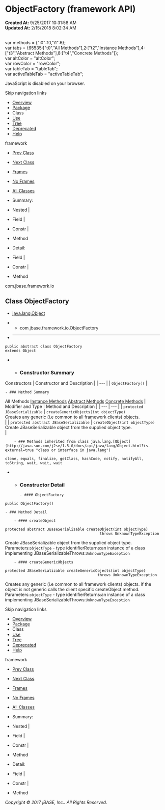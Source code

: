 # ObjectFactory (framework   API)

**Created At:** 9/25/2017 10:31:58 AM  
**Updated At:** 2/15/2018 8:02:34 AM  

<!--<br>    try {<br>        if (location.href.indexOf('is-external=true') == -1) {<br>            parent.document.title="ObjectFactory (framework   API)";<br>        }<br>    }<br>    catch(err) {<br>    }<br>//--><br>var methods = {"i0":10,"i1":6};<br>var tabs = {65535:["t0","All Methods"],2:["t2","Instance Methods"],4:["t3","Abstract Methods"],8:["t4","Concrete Methods"]};<br>var altColor = "altColor";<br>var rowColor = "rowColor";<br>var tableTab = "tableTab";<br>var activeTableTab = "activeTableTab";
JavaScript is disabled on your browser.

Skip navigation links

- [Overview](../../../../overview-summary.html)
- [Package](/39220-io/com_jbase_framework_io_package-summary)
- Class
- [Use](/39223-class-use/com_jbase_framework_io_class-use_ObjectFactory)
- [Tree](/39220-io/com_jbase_framework_io_package-tree)
- [Deprecated](../../../../deprecated-list.html)
- [Help](../../../../help-doc.html)


framework <br>

- [Prev Class](/39220-io/com_jbase_framework_io_NIOJBaseObjectWriter "class in com.jbase.framework.io")
- [Next Class](/39220-io/com_jbase_framework_io_OKResponse "class in com.jbase.framework.io")


- [Frames](../../../../index.html?com/jbase/framework/io//39220-io/com_jbase_framework_io_ObjectFactory)
- [No Frames](/39220-io/com_jbase_framework_io_ObjectFactory)


- [All Classes](../../../../allclasses-noframe.html)


<!--<br>  allClassesLink = document.getElementById("allclasses\_navbar\_top");<br>  if(window==top) {<br>    allClassesLink.style.display = "block";<br>  }<br>  else {<br>    allClassesLink.style.display = "none";<br>  }<br>  //-->

- Summary:
- Nested |
- Field |
- Constr |
- Method


- Detail:
- Field |
- Constr |
- Method

com.jbase.framework.io

## Class ObjectFactory

- [java.lang.Object](http://java.sun.com/j2se/1.5.0/docs/api/java/lang/Object.html?is-external=true "class or interface in java.lang")
- - com.jbase.framework.io.ObjectFactory


- * * *


```
public abstract class ObjectFactory
extends Object
```

- - ### Constructor Summary


Constructors | Constructor and Description |
| --- |
| `ObjectFactory()`  |


    - ### Method Summary


All Methods [Instance Methods](javascript:show%282%29;) [Abstract Methods](javascript:show%284%29;) [Concrete Methods](javascript:show%288%29;) | Modifier and Type | Method and Description |
| --- | --- |
| `protected JBaseSerializable` | `createGenericObjects(int objectType)`<br>Creates any generic (i.e common to all framework clients) objects.<br> |
| `protected abstract JBaseSerializable` | `createObject(int objectType)`<br>Create JBaseSerializable object from the supplied object type.<br> |


        - ### Methods inherited from class java.lang.[Object](http://java.sun.com/j2se/1.5.0/docs/api/java/lang/Object.html?is-external=true "class or interface in java.lang")
`clone, equals, finalize, getClass, hashCode, notify, notifyAll, toString, wait, wait, wait`

- - ### Constructor Detail

        - #### ObjectFactory

```
public ObjectFactory()
```


    - ### Method Detail

        - #### createObject

```
protected abstract JBaseSerializable createObject(int objectType)
                                           throws UnknownTypeException
```

Create JBaseSerializable object from the supplied object type.
Parameters:`objectType` - type identifierReturns:an instance of a class implementing JBaseSerializableThrows:`UnknownTypeException`


        - #### createGenericObjects

```
protected JBaseSerializable createGenericObjects(int objectType)
                                          throws UnknownTypeException
```

Creates any generic (i.e common to all framework clients) objects. If the<br> object is not generic calls the client specific createObject method.
Parameters:`objectType` - type identifierReturns:an instance of a class implementing JBaseSerializableThrows:`UnknownTypeException`

Skip navigation links

- [Overview](../../../../overview-summary.html)
- [Package](/39220-io/com_jbase_framework_io_package-summary)
- Class
- [Use](/39223-class-use/com_jbase_framework_io_class-use_ObjectFactory)
- [Tree](/39220-io/com_jbase_framework_io_package-tree)
- [Deprecated](../../../../deprecated-list.html)
- [Help](../../../../help-doc.html)


framework <br>

- [Prev Class](/39220-io/com_jbase_framework_io_NIOJBaseObjectWriter "class in com.jbase.framework.io")
- [Next Class](/39220-io/com_jbase_framework_io_OKResponse "class in com.jbase.framework.io")


- [Frames](../../../../index.html?com/jbase/framework/io//39220-io/com_jbase_framework_io_ObjectFactory)
- [No Frames](/39220-io/com_jbase_framework_io_ObjectFactory)


- [All Classes](../../../../allclasses-noframe.html)


<!--<br>  allClassesLink = document.getElementById("allclasses\_navbar\_bottom");<br>  if(window==top) {<br>    allClassesLink.style.display = "block";<br>  }<br>  else {<br>    allClassesLink.style.display = "none";<br>  }<br>  //-->

- Summary:
- Nested |
- Field |
- Constr |
- Method


- Detail:
- Field |
- Constr |
- Method

*Copyright © 2017 jBASE, Inc.. All Rights Reserved.*
